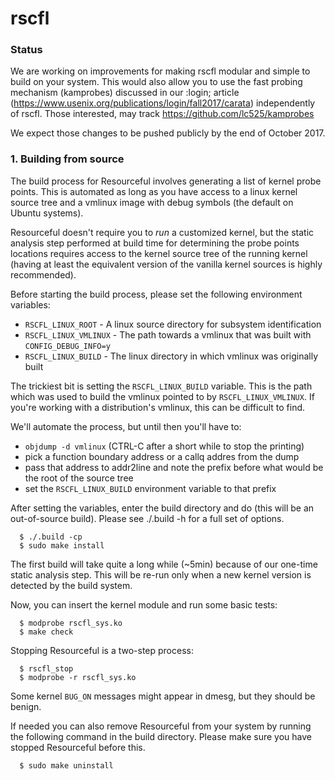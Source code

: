 # **rscfl**

### Status

We are working on improvements for making rscfl modular and simple to build on your system.
This would also allow you to use the fast probing mechanism (kamprobes) discussed in
our :login; article (https://www.usenix.org/publications/login/fall2017/carata)
independently of rscfl. Those interested, may track https://github.com/lc525/kamprobes

We expect those changes to be pushed publicly by the end of October 2017.


### 1. Building from source

The build process for Resourceful involves generating a list of kernel probe
points. This is automated as long as you have access to a linux kernel source
tree and a vmlinux image with debug symbols (the default on Ubuntu systems).

Resourceful doesn't require you to _run_ a customized kernel, but the static
analysis step performed at build time for determining the probe points locations
requires access to the kernel source tree of the running kernel (having at least
the equivalent version of the vanilla kernel sources is highly recommended).

Before starting the build process, please set the following environment
variables:

* `RSCFL_LINUX_ROOT` - A linux source directory for subsystem identification
* `RSCFL_LINUX_VMLINUX` - The path towards a vmlinux that was built with `CONFIG_DEBUG_INFO=y`
* `RSCFL_LINUX_BUILD` - The linux directory in which vmlinux was originally built

The trickiest bit is setting the `RSCFL_LINUX_BUILD` variable. This is the path
which was used to build the vmlinux pointed to by `RSCFL_LINUX_VMLINUX`. If you're
working with a distribution's vmlinux, this can be difficult to find.

We'll automate the process, but until then you'll have to:
  - `objdump -d vmlinux` (CTRL-C after a short while to stop the printing)
  - pick a function boundary address or a callq addres from the dump
  - pass that address to addr2line and note the prefix before what would be
    the root of the source tree
  - set the `RSCFL_LINUX_BUILD` environment variable to that prefix

After setting the variables, enter the build directory and do (this will
be an out-of-source build). Please see ./.build -h for a full set of options.

```
  $ ./.build -cp
  $ sudo make install
```

The first build will take quite a long while (~5min) because of our one-time
static analysis step. This will be re-run only when a new kernel version is
detected by the build system.

Now, you can insert the kernel module and run some basic tests:

```
  $ modprobe rscfl_sys.ko
  $ make check
```

Stopping Resourceful is a two-step process:

```
  $ rscfl_stop
  $ modprobe -r rscfl_sys.ko
```
Some kernel `BUG_ON` messages might appear in dmesg, but they should be benign.

If needed you can also remove Resourceful from your system by running the
following command in the build directory. Please make sure you have stopped
Resourceful before this.

```
  $ sudo make uninstall
```
